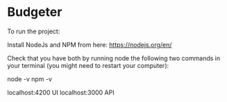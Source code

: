 # Budgeter

To run the project:

Install NodeJs and NPM from here: https://nodejs.org/en/

Check that you have both by running node the following two commands in your terminal (you might need to restart your computer):

node -v
npm -v


localhost:4200 UI
localhost:3000 API